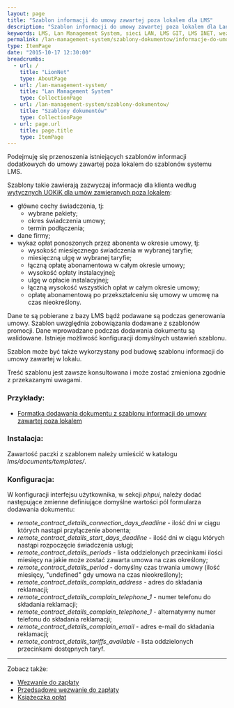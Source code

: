 ```yaml
---
layout: page
title: "Szablon informacji do umowy zawartej poza lokalem dla LMS"
description: "Szablon informacji do umowy zawartej poza lokalem dla Lan Management System"
keywords: LMS, Lan Management System, sieci LAN, LMS GIT, LMS INET, wezwanie do zapłaty, przedsądowe wezwanie do zapłaty, ostateczne przedsądowe wezwanie do zapłaty, druki wpłat, uokik, umowa w lokalu, umowa poza lokalem
permalink: /lan-management-system/szablony-dokumentow/informacje-do-umowy-zawartej-poza-lokalem/
type: ItemPage
date: "2015-10-17 12:30:00"
breadcrumbs:
  - url: /
    title: "LionNet"
    type: AboutPage
  - url: /lan-management-system/
    title: "Lan Management System"
    type: CollectionPage
  - url: /lan-management-system/szablony-dokumentow/
    title: "Szablony dokumentów"
    type: CollectionPage
  - url: page.url
    title: page.title
    type: ItemPage
---
```


Podejmuję się przenoszenia istniejących szablonów informacji dodatkowych 
do umowy zawartej poza lokalem do szablonów systemu LMS.

Szablony takie zawierają zazwyczaj informacje dla klienta według 
[wytycznych UOKiK dla umów zawieranych poza lokalem](https://uokik.gov.pl/faq_umowy_zawierane_na_odleglosc.php#f1255):

 * główne cechy świadczenia, tj:
    * wybrane pakiety;
    * okres świadczenia umowy;
    * termin podłączenia;
 * dane firmy;
 * wykaz opłat ponoszonych przez abonenta w okresie umowy, tj:
   * wysokość miesięcznego świadczenia w wybranej taryfie;
   * miesięczną ulgę w wybranej taryfie;
   * łączną opłatę abonamentowa w całym okresie umowy;
   * wysokość opłaty instalacyjnej;
   * ulgę w opłacie instalacyjnej;
   * łączną wysokość wszystkich opłat w całym okresie umowy;
   * opłatę abonamentową po przekształceniu się umowy w umowę na czas nieokreślony.

Dane te są pobierane z bazy LMS bądź podawane są podczas generowania umowy. 
Szablon uwzględnia zobowiązania dodawane z szablonów promocji. Dane wprowadzane 
podczas dodawania dokumentu są walidowane. Istnieje możliwość konfiguracji 
domyślnych ustawień szablonu.

Szablon może być także wykorzystany pod budowę szablonu informacji do umowy zawartej
w lokalu.

Treść szablonu jest zawsze konsultowana i może zostać zmieniona zgodnie z przekazanymi
uwagami.

### Przykłady:

 * [Formatka dodawania dokumentu z szablonu informacji do umowy zawartej poza lokalem](http://lion.net.pl/assets/img/szablony_dokumentow/informacje_do_umowy_zawartej_poza_lokalem.png)

### Instalacja:

Zawartość paczki z szablonem należy umieścić w katalogu *lms/documents/templates/*.

### Konfiguracja:

W konfiguracji interfejsu użytkownika, w sekcji *phpui*, należy dodać 
następujące zmienne definiujące domyślne wartości pól formularza dodawania
dokumentu:

 * *remote_contract_details_connection_days_deadline* - ilość dni w ciągu których nastąpi przyłączenie abonenta;
 * *remote_contract_details_start_days_deadline* - ilość dni w ciągu których nastąpi rozpoczęcie świadczenia usługi;
 * *remote_contract_details_periods* - lista oddzielonych przecinkami ilości miesięcy na jakie może zostać zawarta umowa na czas określony;
 * *remote_contract_details_period* - domyślny czas trwania umowy (ilość miesięcy, "undefined" gdy umowa na czas nieokreślony);
 * *remote_contract_details_complain_address* - adres do składania reklamacji;
 * *remote_contract_details_complain_telephone_1* - numer telefonu do składania reklamacji;
 * *remote_contract_details_complain_telephone_1* - alternatywny numer telefonu do składania reklamacji;
 * *remote_contract_details_complain_email* - adres e-mail do składania reklamacji;
 * *remote_contract_details_tariffs_available* - lista oddzielonych przecinkami dostępnych taryf.


* * *

Zobacz także:

 * [Wezwanie do zapłaty](../wezwanie-do-zaplaty)
 * [Przedsądowe wezwanie do zapłaty](../przedsadowe-wezwanie-do-zaplaty)
 * [Książeczka opłat](../ksiazeczka-oplat)




